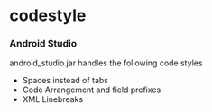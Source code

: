 # codestyle


### Android Studio
android_studio.jar handles the following code styles
- Spaces instead of tabs
- Code Arrangement and field prefixes
- XML Linebreaks

